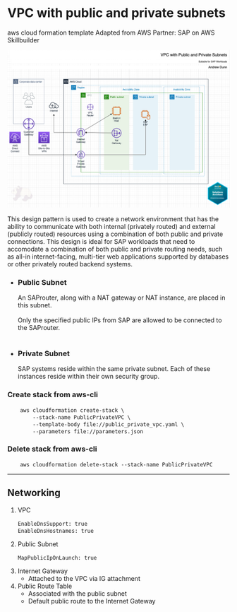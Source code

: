 # VPC with public and private subnets
aws cloud formation template
Adapted from AWS Partner: SAP on AWS Skillbuilder

![architecture](https://github.com/andrewtdunn/public_private_vpc_aws/blob/main/public_private_vpc.drawio.png)

This design pattern is used to create a network environment that has the ability to communicate with both internal (privately routed) and external (publicly routed) resources using a combination of both public and private connections. This design is ideal for SAP workloads that need to accomodate a combination of both public and private routing needs, such as all-in internet-facing, multi-tier web applications supported by databases or other privately routed backend systems. 

<ul>
    <li><h3>Public Subnet</h3>An SAProuter, along with a NAT gateway or NAT instance, are placed in this subnet.<br><br>
    Only the specified public IPs from SAP are allowed to be connected to the SAProuter.
    </li>
    <br>
    <li><h3>Private Subnet</h3>SAP systems reside within the same private subnet. Each of these instances reside within their own security group.</li>
</ul>

### Create stack from aws-cli

```
    aws cloudformation create-stack \
        --stack-name PublicPrivateVPC \ 
        --template-body file://public_private_vpc.yaml \
        --parameters file://parameters.json
```

### Delete stack from aws-cli

```
    aws cloudformation delete-stack --stack-name PublicPrivateVPC 
```
<hr/>

## Networking

1. VPC
    ```
    EnableDnsSupport: true
    EnableDnsHostnames: true
    ```
1. Public Subnet
    ```
    MapPublicIpOnLaunch: true
    ```
1. Internet Gateway
    - Attached to the VPC via IG attachment
1. Public Route Table
    - Associated with the public subnet
    - Default public route to the Internet Gateway